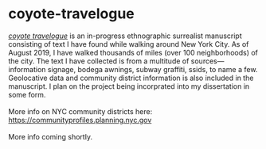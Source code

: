 # coyote-travelogue

<a href="https://static.tumblr.com/7ggoisn/Pvbpvmvyl/coyote_travelogue.pdf"><i>coyote travelogue</i></a> is an in-progress ethnographic surrealist manuscript consisting of text I have found while walking around New York City. 
As of August 2019, I have walked thousands of miles (over 100 neighborhoods) of the city. The text I have collected is from a multitude of sources—information signage, bodega awnings, subway graffiti, ssids, to name a few. Geolocative data and community district information is also included in the manuscript. I plan on
the project being incorprated into my dissertation in some form.<br>
<br>
More info on NYC community districts here: https://communityprofiles.planning.nyc.gov<br>
<br>
More info coming shortly. 
